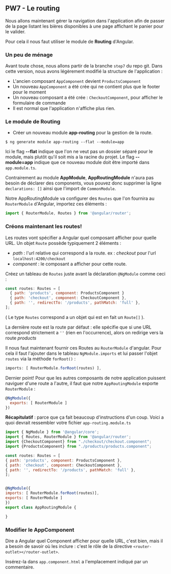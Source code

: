 ## PW7 - Le routing

Nous allons maintenant gérer la navigation dans l'application afin de passer de la page listant les bières disponibles à une page affichant le panier pour le valider.

Pour cela il nous faut utiliser le module de **Routing** d'Angular.

### Un peu de ménage

Avant toute chose, nous allons partir de la branche `step7` du repo git.
Dans cette version, nous avons légèrement modifié la structure de l'application :
* L'ancien composant `AppComponent` devient `ProductsComponent`
* Un nouveau `AppComponent` a été crée qui ne contient plus que le footer pour le moment
* Un nouveau composant a été crée : `CheckoutComponent`, pour afficher le formulaire de commande
* Il est normal que l'application n'affiche plus rien.


### Le module de Routing

* Créer un nouveau module **app-routing** pour la gestion de la route.
```shell
$ ng generate module app-routing --flat --module=app
```
Ici le flag __--flat__ indique que l'on ne veut pas un dossier séparé pour le module, mais plutôt qu'il soit mis a la racine du projet. Le flag __--module=app__ indique que ce nouveau module doit être importé dans `app.module.ts`.

Contrairement au module **AppModule**, **AppRoutingModule** n'aura pas besoin de déclarer des components, vous pouvez donc supprimer la ligne `declarations: []` ainsi que l'import de `CommonModule`.

Notre AppRoutingModule va configurer des `Routes` que l'on fournira au `RouterModule` d'Angular, importez ces éléments :
```Javascript
import { RouterModule, Routes } from '@angular/router';
```

### Créons maintenant les routes!

Les routes vont spécifier a Angular quel composant afficher pour quelle URL.
Un objet `Route` possède typiquement 2 éléments :
* _path_ : l'url relative qui correspond a la route. ex : _checkout_ pour l'url `localhost:4200/checkout`
* _component_ : le composant a afficher pour cette route.

Créez un tableau de `Routes` juste avant la déclaration `@NgModule` comme ceci :
```javascript
const routes: Routes = [
  { path: 'products', component: ProductsComponent }
  { path: 'checkout', component: CheckoutComponent },
  { path: '', redirectTo: '/products', pathMatch: 'full' },
];
```
( Le type `Routes` correspond a un objet qui est en fait un `Route[]` ).

La dernière route est la route par défaut : elle spécifie que si une URL correspond strictement a `''` (rien en l'occurrence), alors on redirige vers la route _products_

Il nous faut maintenant fournir ces Routes au `RouterModule` d'angular. Pour cela il faut l'ajouter dans le tableau  `NgModule.imports` et lui passer l'objet `routes` via la méthode `forRoot()` :
```javascript
imports: [ RouterModule.forRoot(routes) ],
```

Dernier point!
Pour que les autres composants de notre application puissent naviguer d'une route a l'autre, il faut que notre `AppRoutingModule` exporte `RouterModule` :


```Javascript
@NgModule({
  exports: [ RouterModule ]
})
```

__Récapitulatif__ : parce que ça fait beaucoup d'instructions d'un coup. Voici a quoi devrait ressembler votre fichier `app-routing.module.ts`

```javascript
import { NgModule } from '@angular/core';
import { Routes, RouterModule } from '@angular/router';
import {CheckoutComponent} from "./checkout/checkout.component";
import {ProductsComponent} from "./products/products.component";

const routes: Routes = [
{ path: 'products', component: ProductsComponent },
{ path: 'checkout', component: CheckoutComponent },
{ path: '', redirectTo: '/products', pathMatch: 'full' },
];


@NgModule({
imports: [ RouterModule.forRoot(routes)],
exports: [ RouterModule ]
})
export class AppRoutingModule {

}
```



### Modifier le AppComponent

Dire a Angular quel Component afficher pour quelle URL, c'est bien, mais il a besoin de savoir où les inclure :
c'est le rôle de la directive `<router-outlet></router-outlet>`.

Insérez-la dans `app.component.html` a l'emplacement indiqué par un commentaire.

